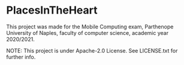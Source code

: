 # PlacesInTheHeart
This project was made for the Mobile Computing exam, Parthenope University of Naples, faculty of computer science, academic year 2020/2021.

NOTE: This project is under Apache-2.0 License. See LICENSE.txt for further info.
